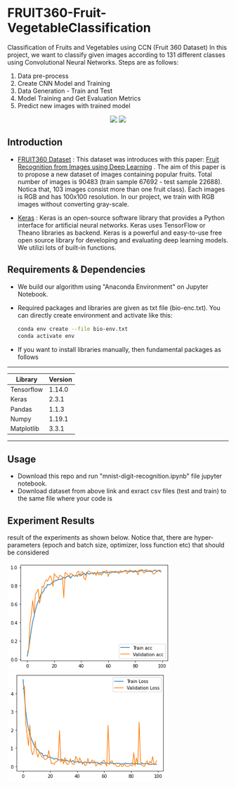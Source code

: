 # FRUIT360-Fruit-VegetableClassification
Classification of Fruits and Vegetables using CCN (Fruit 360 Dataset)
In this project, we want to classify given images according to 131 different classes using Convolutional Neural Networks. Steps are as follows:

 1. Data pre-process
 2. Create CNN Model and Training
 3. Data Generation - Train and Test
 4. Model Training and Get Evaluation Metrics
 4. Predict new images with trained model
 
<div align="center">
  <img src="https://www.karabayyazilim.com/uploads/blogs/keras-nedir-2020-02-08-225241/keras-nedir-2020-02-08-225241-0.jpg" width="400">
  <img src="https://miro.medium.com/max/835/1*8U2rMBJ-R9Tct3pVpY47pg.png" width="350">
</div>

## Introduction

* [FRUIT360 Dataset](https://www.kaggle.com/moltean/fruits) : This dataset was introduces with this paper: [Fruit Recognition from Images using Deep Learning](https://www.researchgate.net/publication/321475443_Fruit_recognition_from_images_using_deep_learning) . The aim of this paper is to propose a new dataset of images containing popular fruits. Total number of images is 90483 (train sample 67692 - test sample 22688). Notica that, 103 images consist more than one fruit class). Each images is RGB and has 100x100 resolution. In our project, we train with RGB images without converting gray-scale.

* [Keras](https://keras.io/getting_started/) : Keras is an open-source software library that provides a Python interface for artificial neural networks. Keras uses TensorFlow or Theano libraries as backend. Keras is a powerful and easy-to-use free open source library for developing and evaluating deep learning models. We utilizi lots of built-in functions.



## Requirements & Dependencies
* We build our algorithm using "Anaconda Environment" on Jupyter Notebook.
* Required packages and libraries are given as txt file (bio-enc.txt). You can directly create environment and activate like this:
  
  ```bash
  conda env create --file bio-env.txt
  conda activate env
  ```
 * If you want to install libraries manually, then fundamental packages as follows
 -----------------------------
| Library     |  Version      |
|-------------|-------------  |
|   Tensorflow    |   1.14.0         |
|   Keras         |   2.3.1          |
|   Pandas        |   1.1.3          |
|   Numpy         |   1.19.1         |
|   Matplotlib    |   3.3.1          |
-----------------------------

## Usage
* Download this repo and run "mnist-digit-recognition.ipynb" file jupyter notebook.
* Download dataset from above link and exract csv files (test and train) to the same file where your code is

## Experiment Results
result of the experiments as shown below. Notice that, there are hyper-parameters (epoch and batch size, optimizer, loss function etc) that should be considered

![res1](acc1.png) 
![res2](loss1.png)

